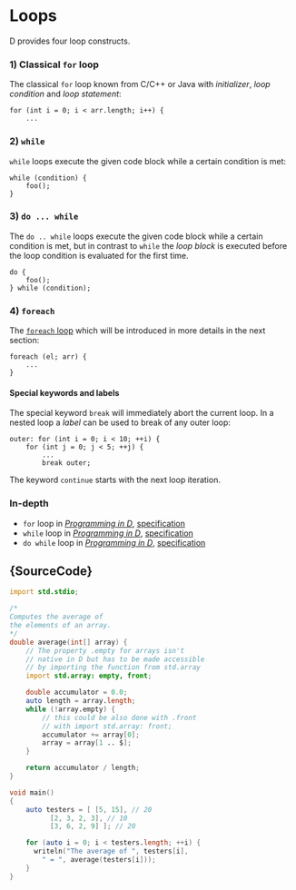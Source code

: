 # Loops

D provides four loop constructs.

### 1) Classical `for` loop

The classical `for` loop known from C/C++ or Java
with _initializer_, _loop condition_ and _loop statement_:

    for (int i = 0; i < arr.length; i++) {
        ...

### 2) `while`

`while`  loops execute the given code block
while a certain condition is met:

    while (condition) {
        foo();
    }

### 3) `do ... while`

The `do .. while` loops execute the given code block
while a certain condition is met, but in contrast to `while`
the _loop block_ is executed before the loop condition is
evaluated for the first time.

    do {
        foo();
    } while (condition);

### 4) `foreach`

The [`foreach` loop](basics/foreach) which will be introduced in more details
in the next section:

    foreach (el; arr) {
        ...
    }

#### Special keywords and labels

The special keyword `break` will immediately abort the current loop.
In a nested loop a _label_ can be used to break of any outer loop:

    outer: for (int i = 0; i < 10; ++i) {
        for (int j = 0; j < 5; ++j) {
            ...
            break outer;

The keyword `continue` starts with the next loop iteration.

### In-depth

- `for` loop in [_Programming in D_](http://ddili.org/ders/d.en/for.html), [specification](https://dlang.org/spec/statement.html#ForStatement)
- `while` loop in [_Programming in D_](http://ddili.org/ders/d.en/while.html), [specification](https://dlang.org/spec/statement.html#WhileStatement)
- `do while` loop in [_Programming in D_](http://ddili.org/ders/d.en/do_while.html), [specification](https://dlang.org/spec/statement.html#do-statement)

## {SourceCode}

```d
import std.stdio;

/*
Computes the average of
the elements of an array.
*/
double average(int[] array) {
    // The property .empty for arrays isn't
    // native in D but has to be made accessible
    // by importing the function from std.array
    import std.array: empty, front;

    double accumulator = 0.0;
    auto length = array.length;
    while (!array.empty) {
        // this could be also done with .front
        // with import std.array: front;
        accumulator += array[0];
        array = array[1 .. $];
    }

    return accumulator / length;
}

void main()
{
    auto testers = [ [5, 15], // 20
          [2, 3, 2, 3], // 10
          [3, 6, 2, 9] ]; // 20

    for (auto i = 0; i < testers.length; ++i) {
      writeln("The average of ", testers[i],
        " = ", average(testers[i]));
    }
}
```
